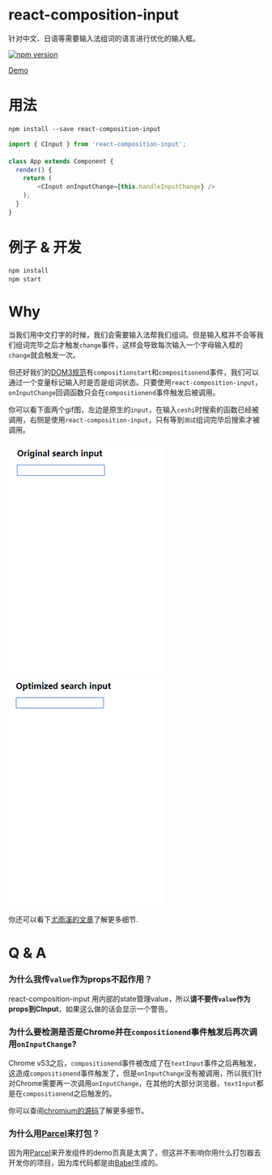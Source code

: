 # react-composition-input
针对中文、日语等需要输入法组词的语言进行优化的输入框。

[![npm version](https://badge.fury.io/js/react-composition-input.svg)](https://badge.fury.io/js/react-composition-input)

[Demo](https://leoeatle.github.io/react-composition-input/)

# 用法

`npm install --save react-composition-input`

```javascript
import { CInput } from 'react-composition-input';

class App extends Component {
  render() {
    return (
        <CInput onInputChange={this.handleInputChange} />
    );
  }
}
```

# 例子 & 开发

```bash
npm install
npm start
```

# Why
当我们用中文打字的时候，我们会需要输入法帮我们组词。但是输入框并不会等我们组词完毕之后才触发`change`事件，这样会导致每次输入一个字母输入框的`change`就会触发一次。

但还好我们的[DOM3规范](https://w3c.github.io/uievents/#event-type-compositionstart)有`compositionstart`和`compositionend`事件，我们可以通过一个变量标记输入时是否是组词状态。只要使用`react-composition-input`，`onInputChange`回调函数只会在`compositionend`事件触发后被调用。

你可以看下面两个gif图，左边是原生的`input`，在输入`ceshi`时搜索的函数已经被调用，右侧是使用`react-composition-input`，只有等到`测试`组词完毕后搜索才被调用。

![original_input](./assets/original_input.gif)![optimized_input](./assets/optimized_input.gif)


你还可以看下[尤雨溪的文章](http://blog.evanyou.me/2014/01/03/composition-event/)了解更多细节.

# Q & A
### 为什么我传`value`作为props不起作用？
react-composition-input 用内部的state管理value，所以**请不要传`value`作为props到CInput**，如果这么做的话会显示一个警告。

### 为什么要检测是否是Chrome并在`compositionend`事件触发后再次调用`onInputChange`?
Chrome v53之后，`compositionend`事件被改成了在`textInput`事件之后再触发，这造成`compositionend`事件触发了，但是`onInputChange`没有被调用，所以我们针对Chrome需要再一次调用`onInputChange`，在其他的大部分浏览器，`textInput`都是在`compositionend`之后触发的。

你可以查阅[chromium的源码](https://chromium.googlesource.com/chromium/src/+/afce9d93e76f2ff81baaa088a4ea25f67d1a76b3%5E!/)了解更多细节。

### 为什么用[Parcel](https://parceljs.org/)来打包？
因为用[Parcel](https://parceljs.org/)来开发组件的demo页真是太爽了，但这并不影响你用什么打包器去开发你的项目，因为库代码都是由[Babel](https://babeljs.io/)生成的。